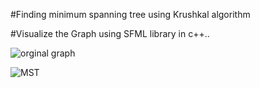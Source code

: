#Finding minimum spanning tree using Krushkal algorithm

#Visualize the Graph using SFML library in c++..


![orginal graph](https://ibb.co/b7Tnmfn)

![MST](https://ibb.co/FnZ6jc8)
